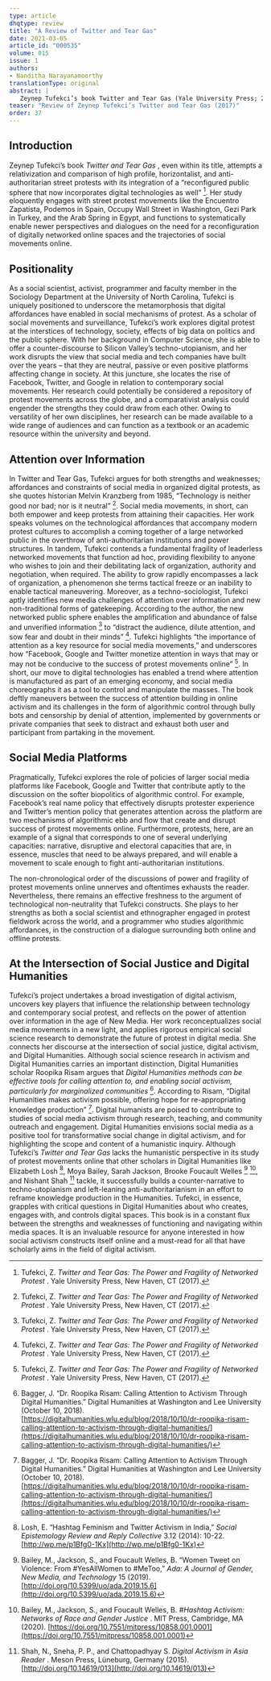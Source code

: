 ```yaml
---
type: article
dhqtype: review
title: "A Review of Twitter and Tear Gas"
date: 2021-03-05
article_id: "000535"
volume: 015
issue: 1
authors:
- Nanditha Narayanamoorthy
translationType: original
abstract: |
   Zeynep Tufekci’s book Twitter and Tear Gas (Yale University Press; 2017) speaks to high-profile, anti-authoritarian networked protests. She engages with street protests and online movements to bring new perspectives and dialogues on the need for reconfiguration of digitally networked online spaces, and the trajectories of these social movements online. Her work contributes to scholarship in digital activism, and digital humanities in the context of networked movements.
teaser: "Review of Zeynep Tufekci’s Twitter and Tear Gas (2017)"
order: 37
---
```

  
  

## Introduction
  
Zeynep Tufekci’s book  _Twitter and Tear Gas_ , even within its title, attempts a relativization and comparison of high profile, horizontalist, and anti-authoritarian street protests with its integration of a  “reconfigured public sphere that now incorporates digital technologies as well”   [^tufecki2017]. Her study eloquently engages with street protest movements like the Encuentro Zapatista, Podemos in Spain, Occupy Wall Street in Washington, Gezi Park in Turkey, and the Arab Spring in Egypt, and functions to systematically enable newer perspectives and dialogues on the need for a reconfiguration of digitally networked online spaces and the trajectories of social movements online.
  
  
  

## Positionality
  
As a social scientist, activist, programmer and faculty member in the Sociology Department at the University of North Carolina, Tufekci is uniquely positioned to underscore the metamorphosis that digital affordances have enabled in social mechanisms of protest. As a scholar of social movements and surveillance, Tufekci’s work explores digital protest at the interstices of technology, society, effects of big data on politics and the public sphere. With her background in Computer Science, she is able to offer a counter-discourse to Silicon Valley’s techno-utopianism, and her work disrupts the view that social media and tech companies have built over the years – that they are neutral, passive or even positive platforms affecting change in society. At this juncture, she locates the rise of Facebook, Twitter, and Google in relation to contemporary social movements. Her research could potentially be considered a repository of protest movements across the globe, and a comparativist analysis could engender the strengths they could draw from each other. Owing to versatility of her own disciplines, her research can be made available to a wide range of audiences and can function as a textbook or an academic resource within the university and beyond. 
  
  
  

## Attention over Information
  
In Twitter and Tear Gas, Tufekci argues for both strengths and weaknesses; affordances and constraints of social media in organized digital protests, as she quotes historian Melvin Kranzberg from 1985,  “Technology is neither good nor bad; nor is it neutral”   [^tufecki2017]. Social media movements, in short, can both empower and keep protests from attaining their capacities. Her work speaks volumes on the technological affordances that accompany modern protest cultures to accomplish a coming together of a large networked public in the overthrow of anti-authoritarian institutions and power structures. In tandem, Tufekci contends a fundamental fragility of leaderless networked movements that function ad hoc, providing flexibility to anyone who wishes to join and their debilitating lack of organization, authority and negotiation, when required. The ability to grow rapidly encompasses a lack of organization, a phenomenon she terms tactical freeze or an inability to enable tactical maneuvering. Moreover, as a techno-sociologist, Tufekci aptly identifies new media challenges of attention over information and new non-traditional forms of gatekeeping. According to the author, the new networked public sphere enables the amplification and abundance of false and unverified information [^tufecki2017] to  “distract the audience, dilute attention, and sow fear and doubt in their minds”   [^tufecki2017]. Tufekci highlights  “the importance of attention as a key resource for social media movements,”  and underscores how  “Facebook, Google and Twitter monetize attention in ways that may or may not be conducive to the success of protest movements online”   [^tufecki2017]. In short, our move to digital technologies has enabled a trend where attention is manufactured as part of an emerging economy, and social media choreographs it as a tool to control and manipulate the masses. The book deftly maneuvers between the success of attention building in online activism and its challenges in the form of algorithmic control through bully bots and censorship by denial of attention, implemented by governments or private companies that seek to distract and exhaust both user and participant from partaking in the movement. 
  
  
  

## Social Media Platforms
  
Pragmatically, Tufekci explores the role of policies of larger social media platforms like Facebook, Google and Twitter that contribute aptly to the discussion on the softer biopolitics of algorithmic control. For example, Facebook’s real name policy that effectively disrupts protester experience and Twitter’s mention policy that generates attention across the platform are two mechanisms of algorithmic ebb and flow that create and disrupt success of protest movements online. Furthermore, protests, here, are an example of a signal that corresponds to one of several underlying capacities: narrative, disruptive and electoral capacities that are, in essence, muscles that need to be always prepared, and will enable a movement to scale enough to fight anti-authoritarian institutions.
  
The non-chronological order of the discussions of power and fragility of protest movements online unnerves and oftentimes exhausts the reader. Nevertheless, there remains an effective freshness to the argument of technological non-neutrality that Tufekci constructs. She plays to her strengths as both a social scientist and ethnographer engaged in protest fieldwork across the world, and a programmer who studies algorithmic affordances, in the construction of a dialogue surrounding both online and offline protests. 
  
  
  

## At the Intersection of Social Justice and Digital Humanities
  
Tufekci’s project undertakes a broad investigation of digital activism, uncovers key players that influence the relationship between technology and contemporary social protest, and reflects on the power of attention over information in the age of New Media. Her work reconceptualizes social media movements in a new light, and applies rigorous empirical social science research to demonstrate the future of protest in digital media. She connects her discourse at the intersection of social justice, digital activism, and Digital Humanities. Although social science research in activism and Digital Humanities carries an important distinction, Digital Humanities scholar Roopika Risam argues that  _Digital Humanities methods can be effective tools for calling attention to, and enabling social activism, particularly for marginalized communities_   [^bagger2018]. According to Risam,  “Digital Humanities makes activism possible, offering hope for re-appropriating knowledge production”   [^bagger2018]. Digital humanists are poised to contribute to studies of social media activism through research, teaching, and community outreach and engagement. Digital Humanities envisions social media as a positive tool for transformative social change in digital activism, and for highlighting the scope and content of a humanistic inquiry. Although Tufekci’s  _Twitter and Tear Gas_  lacks the humanistic perspective in its study of protest movements online that other scholars in Digital Humanities like Elizabeth Losh [^losh2014], Moya Bailey, Sarah Jackson, Brooke Foucault Welles [^bailey2019]  [^bailey2020], and Nishant Shah [^shah2015] tackle, it successfully builds a counter-narrative to techno-utopianism and left-leaning anti-authoritarianism in an effort to reframe knowledge production in the Humanities. Tufekci, in essence, grapples with critical questions in Digital Humanities about who creates, engages with, and controls digital spaces. This book is in a constant flux between the strengths and weaknesses of functioning and navigating within media spaces. It is an invaluable resource for anyone interested in how social activism constructs itself online and a must-read for all that have scholarly aims in the field of digital activism.
  
    
[^bailey2019]: Bailey, M., Jackson, S., and Foucault Welles, B.  “Women Tweet on Violence: From #YesAllWomen to #MeToo,”    _Ada: A Journal of Gender, New Media, and Technology_  15 (2019). [http://doi.org/10.5399/uo/ada.2019.15.6](http://doi.org/10.5399/uo/ada.2019.15.6)    
[^bailey2020]: Bailey, M., Jackson, S., and Foucault Welles, B.  _#Hashtag Activism: Networks of Race and Gender Justice_ . MIT Press, Cambridge, MA (2020). [https://doi.org/10.7551/mitpress/10858.001.0001](https://doi.org/10.7551/mitpress/10858.001.0001)    
[^bagger2018]: Bagger, J.  “Dr. Roopika Risam: Calling Attention to Activism Through Digital Humanities.”  Digital Humanities at Washington and Lee University (October 10, 2018). [https://digitalhumanities.wlu.edu/blog/2018/10/10/dr-roopika-risam-calling-attention-to-activism-through-digital-humanities/](https://digitalhumanities.wlu.edu/blog/2018/10/10/dr-roopika-risam-calling-attention-to-activism-through-digital-humanities/)    
[^losh2014]: Losh, E.  “Hashtag Feminism and Twitter Activism in India,”    _Social Epistemology Review and Reply Collective_  3.12 (2014): 10-22. [http://wp.me/p1Bfg0-1Kx](http://wp.me/p1Bfg0-1Kx)    
[^shah2015]: Shah, N., Sneha, P. P., and Chattopadhyay S.  _Digital Activism in Asia Reader_ . Meson Press, Lüneburg, Germany (2015). [http://doi.org/10.14619/013](http://doi.org/10.14619/013)    
[^tufecki2017]: Tufekci, Z.  _Twitter and Tear Gas: The Power and Fragility of Networked Protest_ . Yale University Press, New Haven, CT (2017).   